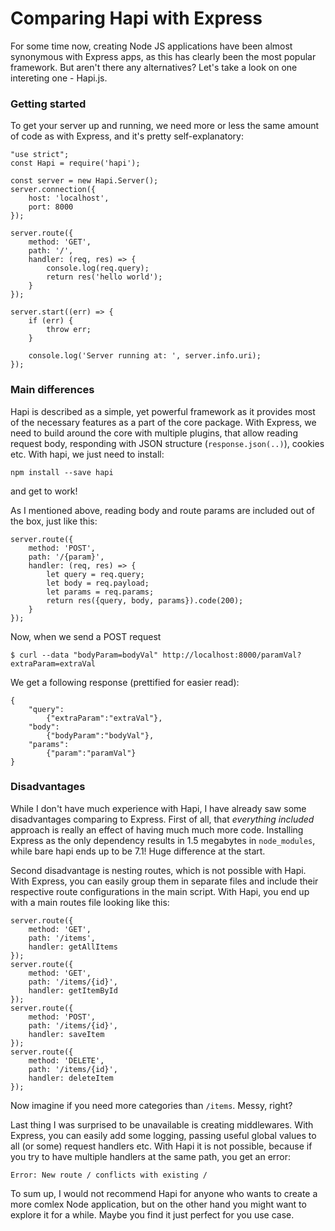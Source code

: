 # Comparing Hapi with Express

For some time now, creating Node JS applications have been almost synonymous with Express apps, as this has clearly been the most popular framework. But aren't there any alternatives? Let's take a look on one intereting one - Hapi.js.

### Getting started

To get your server up and running, we need more or less the same amount of code as with Express, and it's pretty self-explanatory:

    "use strict";
    const Hapi = require('hapi');

    const server = new Hapi.Server();
    server.connection({
        host: 'localhost',
        port: 8000
    });

    server.route({
        method: 'GET',
        path: '/',
        handler: (req, res) => {
            console.log(req.query);
            return res('hello world');
        }
    });

    server.start((err) => {
        if (err) {
            throw err;
        }

        console.log('Server running at: ', server.info.uri);
    });

### Main differences

Hapi is described as a simple, yet powerful framework as it provides most of the necessary features as a part of the core package. With Express, we need to build around the core with multiple plugins, that allow reading request body, responding with JSON structure (`response.json(..)`), cookies etc. With hapi, we just need to install:

    npm install --save hapi

and get to work!

As I mentioned above, reading body and route params are included out of the box, just like this:

    server.route({
        method: 'POST',
        path: '/{param}',
        handler: (req, res) => {
            let query = req.query;
            let body = req.payload;
            let params = req.params;
            return res({query, body, params}).code(200);
        }
    });

Now, when we send a POST request

    $ curl --data "bodyParam=bodyVal" http://localhost:8000/paramVal?extraParam=extraVal

We get a following response (prettified for easier read):

    {
        "query":
            {"extraParam":"extraVal"},
        "body":
            {"bodyParam":"bodyVal"},
        "params":
            {"param":"paramVal"}
    }

### Disadvantages

While I don't have much experience with Hapi, I have already saw some disadvantages comparing to Express. First of all, that _everything included_ approach is really an effect of having much much more code. Installing Express as the only dependency results in 1.5 megabytes in `node_modules`, while bare hapi ends up to be 7.1! Huge difference at the start.

Second disadvantage is nesting routes, which is not possible with Hapi. With Express, you can easily group them in separate files and include their respective route configurations in the main script. With Hapi, you end up with a main routes file looking like this:

    server.route({
        method: 'GET',
        path: '/items',
        handler: getAllItems
    });
    server.route({
        method: 'GET',
        path: '/items/{id}',
        handler: getItemById
    });
    server.route({
        method: 'POST',
        path: '/items/{id}',
        handler: saveItem
    });
    server.route({
        method: 'DELETE',
        path: '/items/{id}',
        handler: deleteItem
    });

Now imagine if you need more categories than `/items`. Messy, right?

Last thing I was surprised to be unavailable is creating middlewares. With Express, you can easily add some logging, passing useful global values to all (or some) request handlers etc. With Hapi it is not possible, because if you try to have multiple handlers at the same path, you get an error:

    Error: New route / conflicts with existing /

To sum up, I would not recommend Hapi for anyone who wants to create a more comlex Node application, but on the other hand you might want to explore it for a while. Maybe you find it just perfect for you use case.
